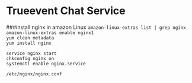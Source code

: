 # Trueevent Chat Service

###install nginx in amazon Linux
`amazon-linux-extras list | grep nginx`    
`amazon-linux-extras enable nginx1`    
`yum clean metadata`   
`yum install nginx`   

`service nginx start`   
`chkconfig nginx on`    
`systemctl enable nginx.service`    

`/etc/nginx/nginx.conf`
